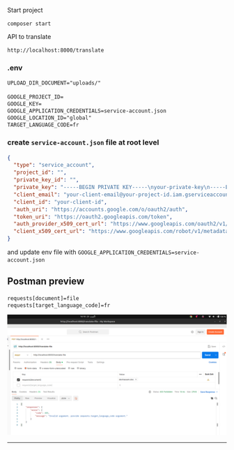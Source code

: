 Start project
```text
composer start
```

API to translate
```text
http://localhost:8000/translate
```


### .env
```dotenv
UPLOAD_DIR_DOCUMENT="uploads/"

GOOGLE_PROJECT_ID=
GOOGLE_KEY=
GOOGLE_APPLICATION_CREDENTIALS=service-account.json
GOOGLE_LOCATION_ID="global"
TARGET_LANGUAGE_CODE=fr
```

### create `service-account.json` file at root level
```json
{
  "type": "service_account",
  "project_id": "",
  "private_key_id": "",
  "private_key": "-----BEGIN PRIVATE KEY-----\nyour-private-key\n-----END PRIVATE KEY-----\n",
  "client_email": "your-client-email@your-project-id.iam.gserviceaccount.com",
  "client_id": "your-client-id",
  "auth_uri": "https://accounts.google.com/o/oauth2/auth",
  "token_uri": "https://oauth2.googleapis.com/token",
  "auth_provider_x509_cert_url": "https://www.googleapis.com/oauth2/v1/certs",
  "client_x509_cert_url": "https://www.googleapis.com/robot/v1/metadata/x509/your-client-email%40your-project-id.iam.gserviceaccount.com"
}
```
and update env file with `GOOGLE_APPLICATION_CREDENTIALS=service-account.json`

## Postman preview
```text
requests[document]=file
requests[target_language_code]=fr
```
![screenshot](preview.png)

___
